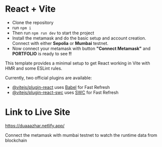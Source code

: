 # React + Vite
- Clone the repository
- run `npm i`
- Then run `npm run dev` to start the project
- Install the metamask and do the basic setup and account creation. Connect with either **Sepolia** or **Mumbai** testnet.
- Now connect your metamask with button **"Connect Metamask"** and **PORTFOLIO** is ready to see **!!**


This template provides a minimal setup to get React working in Vite with HMR and some ESLint rules.

Currently, two official plugins are available:

- [@vitejs/plugin-react](https://github.com/vitejs/vite-plugin-react/blob/main/packages/plugin-react/README.md) uses [Babel](https://babeljs.io/) for Fast Refresh
- [@vitejs/plugin-react-swc](https://github.com/vitejs/vite-plugin-react-swc) uses [SWC](https://swc.rs/) for Fast Refresh


# Link to Live Site
https://duaaazhar.netlify.app/


Connect the metamask with mumbai testnet to watch the runtime data from blockchain
